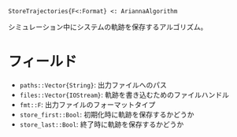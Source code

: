 ```
StoreTrajectories{F<:Format} <: AriannaAlgorithm
```

シミュレーション中にシステムの軌跡を保存するアルゴリズム。

# フィールド

  * `paths::Vector{String}`: 出力ファイルへのパス
  * `files::Vector{IOStream}`: 軌跡を書き込むためのファイルハンドル
  * `fmt::F`: 出力ファイルのフォーマットタイプ
  * `store_first::Bool`: 初期化時に軌跡を保存するかどうか
  * `store_last::Bool`: 終了時に軌跡を保存するかどうか
